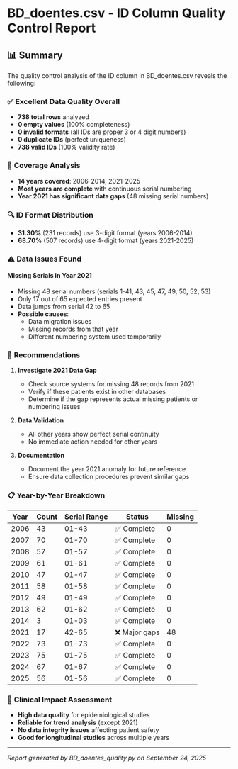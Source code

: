 # BD_doentes.csv - ID Column Quality Control Report

## 📊 Summary

The quality control analysis of the ID column in BD_doentes.csv reveals the following:

### ✅ **Excellent Data Quality Overall**
- **738 total rows** analyzed
- **0 empty values** (100% completeness)
- **0 invalid formats** (all IDs are proper 3 or 4 digit numbers)
- **0 duplicate IDs** (perfect uniqueness)
- **738 valid IDs** (100% validity rate)

### 📅 **Coverage Analysis**
- **14 years covered**: 2006-2014, 2021-2025
- **Most years are complete** with continuous serial numbering
- **Year 2021 has significant data gaps** (48 missing serial numbers)

### 🔍 **ID Format Distribution**
- **31.30%** (231 records) use 3-digit format (years 2006-2014)
- **68.70%** (507 records) use 4-digit format (years 2021-2025)

### ⚠️ **Data Issues Found**

#### **Missing Serials in Year 2021**
- Missing 48 serial numbers (serials 1-41, 43, 45, 47, 49, 50, 52, 53)
- Only 17 out of 65 expected entries present
- Data jumps from serial 42 to 65
- **Possible causes**: 
  - Data migration issues
  - Missing records from that year
  - Different numbering system used temporarily

### 🎯 **Recommendations**

1. **Investigate 2021 Data Gap**
   - Check source systems for missing 48 records from 2021
   - Verify if these patients exist in other databases
   - Determine if the gap represents actual missing patients or numbering issues

2. **Data Validation**
   - All other years show perfect serial continuity
   - No immediate action needed for other years

3. **Documentation**
   - Document the year 2021 anomaly for future reference
   - Ensure data collection procedures prevent similar gaps

### 📋 **Year-by-Year Breakdown**

| Year | Count | Serial Range | Status | Missing |
|------|-------|--------------|--------|---------|
| 2006 | 43 | 01-43 | ✅ Complete | 0 |
| 2007 | 70 | 01-70 | ✅ Complete | 0 |
| 2008 | 57 | 01-57 | ✅ Complete | 0 |
| 2009 | 61 | 01-61 | ✅ Complete | 0 |
| 2010 | 47 | 01-47 | ✅ Complete | 0 |
| 2011 | 58 | 01-58 | ✅ Complete | 0 |
| 2012 | 49 | 01-49 | ✅ Complete | 0 |
| 2013 | 62 | 01-62 | ✅ Complete | 0 |
| 2014 | 3 | 01-03 | ✅ Complete | 0 |
| 2021 | 17 | 42-65 | ❌ Major gaps | 48 |
| 2022 | 73 | 01-73 | ✅ Complete | 0 |
| 2023 | 75 | 01-75 | ✅ Complete | 0 |
| 2024 | 67 | 01-67 | ✅ Complete | 0 |
| 2025 | 56 | 01-56 | ✅ Complete | 0 |

### 🏥 **Clinical Impact Assessment**

- **High data quality** for epidemiological studies
- **Reliable for trend analysis** (except 2021)
- **No data integrity issues** affecting patient safety
- **Good for longitudinal studies** across multiple years

---

*Report generated by BD_doentes_quality.py on September 24, 2025*